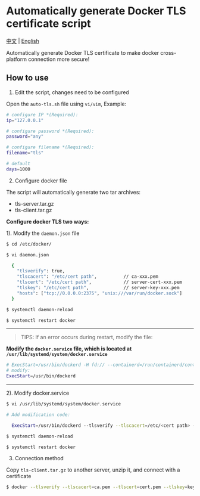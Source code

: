 # Automatically generate Docker TLS certificate script

[中文](https://github.com/warriorBrian/auto-tls/blob/master/README_zh.md) | [English](https://github.com/warriorBrian/auto-tls/blob/master/README.md)

Automatically generate Docker TLS certificate to make docker cross-platform connection more secure!

## How to use

1. Edit the script, changes need to be configured

Open the `auto-tls.sh` file using `vi/vim`, Example:

```sh
# configure IP *(Required):
ip="127.0.0.1"

# configure password *(Required):
password="any"

# configure filename *(Required):
filename="tls"

# default
days=1000
```

2. Configure docker file

The script will automatically generate two tar archives:

* tls-server.tar.gz
* tls-client.tar.gz

**Configure docker TLS two ways:**

1). Modify the `daemon.json` file

```sh
$ cd /etc/docker/
```

```sh
$ vi daemon.json

  {
	"tlsverify": true,
	"tlscacert": "/etc/cert path", 			// ca-xxx.pem
	"tlscert": "/etc/cert path",   			// server-cert-xxx.pem
	"tlskey": "/etc/cert path",		        // server-key-xxx.pem
	"hosts": ["tcp://0.0.0.0:2375", "unix:///var/run/docker.sock"]
  }  
```

```sh
$ systemctl daemon-reload
```

```sh
$ systemctl restart docker
```

-----------------------------------------------------------------------
> TIPS: If an error occurs during restart, modify the file:

**Modify the `docker.service` file, which is located at `/usr/lib/systemd/system/docker.service`**

```sh
# ExecStart=/usr/bin/dockerd -H fd:// --containerd=/run/containerd/containerd.sock
# modify:
ExecStart=/usr/bin/dockerd
```
-----------------------------------------------------------------------

2). Modify docker.service

```sh
$ vi /usr/lib/systemd/system/docker.service
```
```sh
# Add modification code:

  ExecStart=/usr/bin/dockerd --tlsverify --tlscacert=/etc/<cert path> --tlscert=/etc/<cert path> --tlskey=/etc/<cert path> -H tcp://0.0.0.0:2375 -H unix:///var/run/docker.sock

$ systemctl daemon-reload

$ systemctl restart docker
```

3. Connection method

Copy `tls-client.tar.gz` to another server, unzip it, and connect with a certificate

```sh
$ docker --tlsverify --tlscacert=ca.pem --tlscert=cert.pem --tlskey=key.pem -H tcp://ip:2375 ps
```